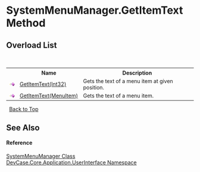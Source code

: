 # SystemMenuManager.GetItemText Method 
 


## Overload List
&nbsp;<table><tr><th></th><th>Name</th><th>Description</th></tr><tr><td>![Public method](media/pubmethod.gif "Public method")</td><td><a href="M_DevCase_Core_Application_UserInterface_SystemMenuManager_GetItemText_1">GetItemText(Int32)</a></td><td>
Gets the text of a menu item at given position.</td></tr><tr><td>![Public method](media/pubmethod.gif "Public method")</td><td><a href="M_DevCase_Core_Application_UserInterface_SystemMenuManager_GetItemText">GetItemText(MenuItem)</a></td><td>
Gets the text of a menu item.</td></tr></table>&nbsp;
<a href="#systemmenumanager.getitemtext-method">Back to Top</a>

## See Also


#### Reference
<a href="T_DevCase_Core_Application_UserInterface_SystemMenuManager">SystemMenuManager Class</a><br /><a href="N_DevCase_Core_Application_UserInterface">DevCase.Core.Application.UserInterface Namespace</a><br />